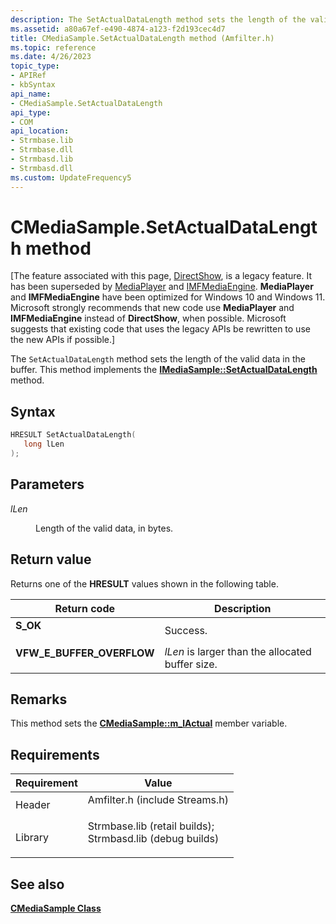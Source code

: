 ```yaml
---
description: The SetActualDataLength method sets the length of the valid data in the buffer. This method implements the IMediaSample::SetActualDataLength method.
ms.assetid: a80a67ef-e490-4874-a123-f2d193cec4d7
title: CMediaSample.SetActualDataLength method (Amfilter.h)
ms.topic: reference
ms.date: 4/26/2023
topic_type: 
- APIRef
- kbSyntax
api_name: 
- CMediaSample.SetActualDataLength
api_type: 
- COM
api_location: 
- Strmbase.lib
- Strmbase.dll
- Strmbasd.lib
- Strmbasd.dll
ms.custom: UpdateFrequency5
---
```


# CMediaSample.SetActualDataLength method

\[The feature associated with this page, [DirectShow](/windows/win32/directshow/directshow), is a legacy feature. It has been superseded by [MediaPlayer](/uwp/api/Windows.Media.Playback.MediaPlayer) and [IMFMediaEngine](/windows/win32/api/mfmediaengine/nn-mfmediaengine-imfmediaengine). **MediaPlayer** and **IMFMediaEngine** have been optimized for Windows 10 and Windows 11. Microsoft strongly recommends that new code use **MediaPlayer** and **IMFMediaEngine** instead of **DirectShow**, when possible. Microsoft suggests that existing code that uses the legacy APIs be rewritten to use the new APIs if possible.\]

The `SetActualDataLength` method sets the length of the valid data in the buffer. This method implements the [**IMediaSample::SetActualDataLength**](/windows/desktop/api/Strmif/nf-strmif-imediasample-setactualdatalength) method.

## Syntax


```C++
HRESULT SetActualDataLength(
   long lLen
);
```



## Parameters

<dl> <dt>

*lLen* 
</dt> <dd>

Length of the valid data, in bytes.

</dd> </dl>

## Return value

Returns one of the **HRESULT** values shown in the following table.



| Return code                                                                                             | Description                                                 |
|---------------------------------------------------------------------------------------------------------|-------------------------------------------------------------|
| <dl> <dt>**S\_OK**</dt> </dl>                    | Success.<br/>                                         |
| <dl> <dt>**VFW\_E\_BUFFER\_OVERFLOW**</dt> </dl> | *lLen* is larger than the allocated buffer size.<br/> |



 

## Remarks

This method sets the [**CMediaSample::m\_lActual**](cmediasample-m-lactual.md) member variable.

## Requirements



| Requirement | Value |
|--------------------|--------------------------------------------------------------------------------------------------------------------------------------------------------------------------------------------|
| Header<br/>  | <dl> <dt>Amfilter.h (include Streams.h)</dt> </dl>                                                                                  |
| Library<br/> | <dl> <dt>Strmbase.lib (retail builds); </dt> <dt>Strmbasd.lib (debug builds)</dt> </dl> |



## See also

<dl> <dt>

[**CMediaSample Class**](cmediasample.md)
</dt> </dl>

 

 





